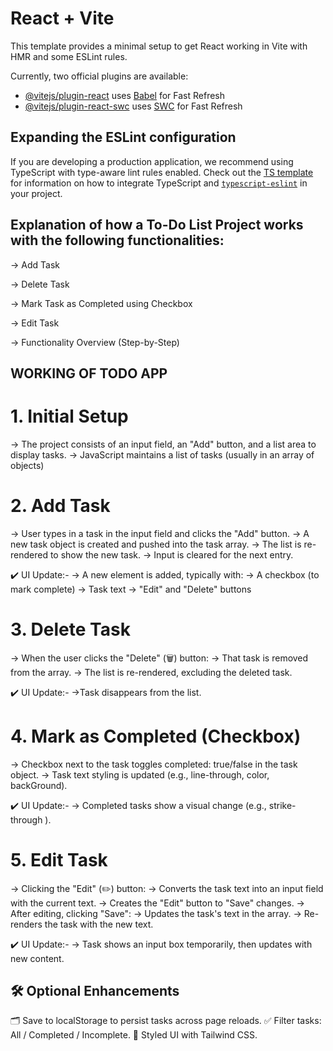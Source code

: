 # React + Vite

This template provides a minimal setup to get React working in Vite with HMR and some ESLint rules.

Currently, two official plugins are available:

- [@vitejs/plugin-react](https://github.com/vitejs/vite-plugin-react/blob/main/packages/plugin-react) uses [Babel](https://babeljs.io/) for Fast Refresh
- [@vitejs/plugin-react-swc](https://github.com/vitejs/vite-plugin-react/blob/main/packages/plugin-react-swc) uses [SWC](https://swc.rs/) for Fast Refresh

## Expanding the ESLint configuration

If you are developing a production application, we recommend using TypeScript with type-aware lint rules enabled. Check out the [TS template](https://github.com/vitejs/vite/tree/main/packages/create-vite/template-react-ts) for information on how to integrate TypeScript and [`typescript-eslint`](https://typescript-eslint.io) in your project.

## Explanation of how a To-Do List Project works with the following functionalities:

-> Add Task

-> Delete Task

-> Mark Task as Completed using Checkbox

-> Edit Task

-> Functionality Overview (Step-by-Step)

## WORKING OF TODO APP

# 1. Initial Setup

-> The project consists of an input field, an "Add" button, and a list area to display tasks.
-> JavaScript maintains a list of tasks (usually in an array of objects)


# 2. Add Task

-> User types in a task in the input field and clicks the "Add" button.
-> A new task object is created and pushed into the task array.
-> The list is re-rendered to show the new task.
-> Input is cleared for the next entry.

✔️ UI Update:-
-> A new  element is added, typically with:
-> A checkbox (to mark complete)
-> Task text
-> "Edit" and "Delete" buttons


# 3. Delete Task

-> When the user clicks the "Delete" (🗑️) button:
-> That task is removed from the array.
-> The list is re-rendered, excluding the deleted task.

✔️ UI Update:-
->Task disappears from the list.

# 4. Mark as Completed (Checkbox)

-> Checkbox next to the task toggles completed: true/false in the task object.
-> Task text styling is updated (e.g., line-through, color, backGround).

✔️ UI Update:-
-> Completed tasks show a visual change (e.g., strike-through ).


# 5. Edit Task

-> Clicking the "Edit" (✏️) button:
-> Converts the task text into an input field with the current text.
-> Creates the "Edit" button to "Save" changes.
-> After editing, clicking "Save":
-> Updates the task's text in the array.
-> Re-renders the task with the new text.

✔️ UI Update:-
-> Task shows an input box temporarily, then updates with new content.


## 🛠️ Optional Enhancements
🗂️ Save to localStorage to persist tasks across page reloads.
✅ Filter tasks: All / Completed / Incomplete.
🎨 Styled UI with Tailwind CSS.



